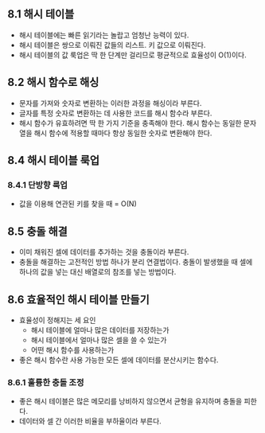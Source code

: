 ## 8.1 해시 테이블
- 해시 테이블에는 빠른 읽기라는 놀랍고 엄청난 능력이 있다.
- 해시 테이블은 쌍으로 이뤄진 값들의 리스트. 키 값으로 이뤄진다.
- 해시 테이블의 값 룩업은 딱 한 단계만 걸리므로 평균적으로 효율성이 O(1)이다.

## 8.2 해시 함수로 해싱
- 문자를 가져와 숫자로 변환하는 이러한 과정을 해싱이라 부른다.
- 글자를 특정 숫자로 변환하는 데 사용한 코드를 해시 함수라 부른다.
- 해시 함수가 유효하려면 딱 한 가지 기준을 충족해야 한다. 해시 함수는 동일한 문자열을 해시 함수에 적용할 때마다 항상 동일한 숫자로 변환해야 한다.

## 8.4 해시 테이블 룩업
### 8.4.1 단방향 룩업
- 값을 이용해 연관된 키를 찾을 때 = O(N)

## 8.5 충돌 해결
- 이미 채워진 셀에 데이터를 추가하는 것을 충돌이라 부른다.
- 충돌을 해결하는 고전적인 방법 하나가 분리 연결법이다. 충돌이 발생했을 때 셀에 하나의 값을 넣는 대신 배열로의 참조를 넣는 방법이다.

## 8.6 효율적인 해시 테이블 만들기
- 효율성이 정해지는 세 요인
	- 해시 테이블에 얼마나 많은 데이터를 저장하는가
	- 해시 테이블에서 얼마나 많은 셀을 쓸 수 있는가
	- 어떤 해시 함수를 사용하는가
- 좋은 해시 함수란 사용 가능한 모든 셀에 데이터를 분산시키는 함수다.

### 8.6.1 훌륭한 충돌 조정
- 좋은 해시 테이블은 많은 메모리를 낭비하지 않으면서 균형을 유지하며 충돌을 피한다.
- 데이터와 셀 간 이러한 비율을 부하율이라 부른다.